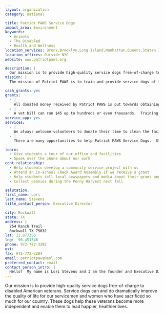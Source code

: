 ```yaml
---
layout: organization
category: national

title: Patriot PAWS Service Dogs
impact_area: Environment
keywords: 
  - Animals
  - The Disabled
  - Health and Wellness
location_services: Bronx,Brooklyn,Long Island,Manhattan,Queens,Staten Island,Greater New York,Outside NYC
location_offices: Outside NYC
website: www.patriotpaws.org

description: |
  Our mission is to provide high-quality service dogs free-of-charge to disabled American veterans.  Service dogs can and do dramatically improve the quality of life for our servicemen and women who have sacrificed so much for our country.  These dogs help these veterans become more independent and enable them to lead happier, healthier lives.
mission: |
  The mission of Patriot PAWS is to train and provide service dogs of the highest quality at no cost to disabled American veterans and others with mobile disabilities in order to help restore their physical and emotional independence. Patriot PAWS intends to build partnerships with state and community organizations to help develop and support this goal.

cash_grants: yes
grants: 
  - |
    All donated money received by Patriot PAWS is put towards obtaining new puppies, buying supplies for the dogs, and assisting veterans when they come to train with their new dog.  We always need office supplies, training supplies, medicines, vet bills paid, etc.  These costs vary from $5.00 all the way up to thousands of dollars.
  - |
    A vet bill can run $45 up to hundreds or even thousands.  Training supplies regularly cost hundreds of dollars every couple of months.  We must buy leashes and collars often and those cost $5.00 each for leashes and up to $8.00 for a good quality collar.  Heartworm prevention costs a good deal of money when you consider we have 42 dogs in training currently.
service_opp: yes
services: 
  - |
    We always welcome volunteers to donate their time to clean the facility, collect money, including coin drives, make cards for graduating veterans, bathe the dogs and puppies, and make food items for graduation day!
  - |
    There are many opportunities to help Patriot PAWS Service Dogs.  Students can write cards and letters for us to distribute to graduating veterans letting them know how much their service and sacrifice are appreciated.  They can also bring food for graduation day.  We welcome students who want to weed flower beds, bathe the dogs, or clean the training facility.  And always, we welcome students to think of new and creative ways to generate money!

learn: 
  - Give students a tour of our office and facilities
  - Speak over the phone about our work
cont_relationship: 
  - Help students develop a community service project with us
  - Attend an in-school Check Award Assembly if we receive a grant
  - Help students tell local newspapers and media about their grant and/or project with us
  - Collect pennies during the Penny Harvest next fall

salutation: 
first_name: Lori
last_name: Stevens
title_contact_person: Executive Director

city: Rockwall
state: TX
address: |
  254 Ranch Trail  
  Rockwall TX 75032
lat: 32.877386
lng: -96.451546
phone: 972-772-3282
ext: 
fax: 972-772-3284
email: patriotpaws@aol.com
preferred_contact: email
contact_person_intro: |
  Hello!  My name is Lori Stevens and I am the founder and Executive Director of Patriot PAWS. Dogs can make a huge difference in the life of a veteran and his/her family and with your help, we can get even more dogs to bring happiness and independence to even more veterans.  Thank you for considering Patriot PAWS!
---
```

Our mission is to provide high-quality service dogs free-of-charge to disabled American veterans.  Service dogs can and do dramatically improve the quality of life for our servicemen and women who have sacrificed so much for our country.  These dogs help these veterans become more independent and enable them to lead happier, healthier lives.